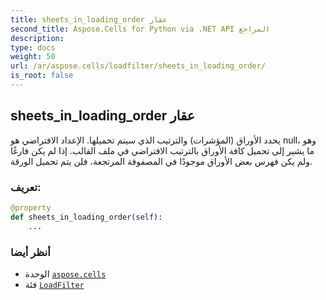 ```yaml
---
title: sheets_in_loading_order عقار
second_title: Aspose.Cells for Python via .NET API المراجع
description:
type: docs
weight: 50
url: /ar/aspose.cells/loadfilter/sheets_in_loading_order/
is_root: false
---
```

##  sheets_in_loading_order عقار

يحدد الأوراق (المؤشرات) والترتيب الذي سيتم تحميلها.
الإعداد الافتراضي هو null، وهو ما يشير إلى تحميل كافة الأوراق بالترتيب الافتراضي في ملف القالب.
إذا لم يكن فارغًا ولم يكن فهرس بعض الأوراق موجودًا في المصفوفة المرتجعة، فلن يتم تحميل الورقة.
###  تعريف:
```python
@property
def sheets_in_loading_order(self):
    ...
```

###  أنظر أيضا
* الوحدة [`aspose.cells`](../../)
* فئة [`LoadFilter`](/cells/python-net/ar/aspose.cells/loadfilter)
